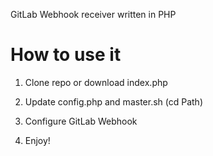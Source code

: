 GitLab Webhook receiver written in PHP

# How to use it

1. Clone repo or download index.php
2. Update config.php and master.sh (cd Path)

1. Configure GitLab Webhook
1. Enjoy!


